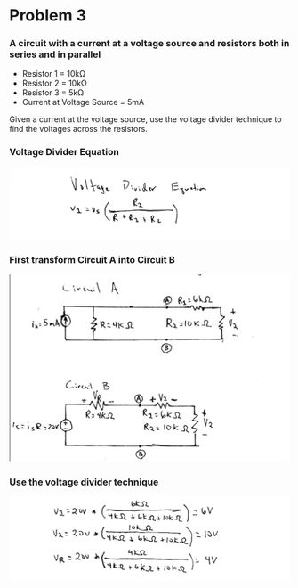# Problem 3

### A circuit with a current at a voltage source and resistors both in series and in parallel

- Resistor 1 = 10kΩ
- Resistor 2 = 10kΩ
- Resistor 3 =  5kΩ
- Current at Voltage Source = 5mA

Given a current at the voltage source, use the voltage divider technique to find the voltages across the resistors.

### Voltage Divider Equation

![Problem 3](problem-3-a.png)

### First transform Circuit A into Circuit B

![Problem 3](problem-3-b.png)

### Use the voltage divider technique

![Problem 3](problem-3-c.png)